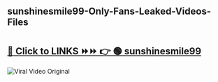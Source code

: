 
 ## sunshinesmile99-Only-Fans-Leaked-Videos-Files

# <h2><a href="https://mediaupload.pro?sunshinesmile99">🔗 Click to LINKS ⏩⏩ 👉 🟢 sunshinesmile99 </a></h2>

<a href="https://mediaupload.pro?sunshinesmile99" rel="nofollow" data-target="animated-image.originalLink"><img src="https://i.ibb.co.com/xMMVF88/686577567.gif" alt="Viral Video Original" style="max-width: 100%; display: inline-block;" data-target="animated-image.originalImage"></a>